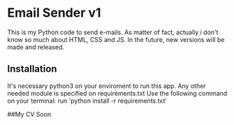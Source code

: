 # Email Sender v1
This is my Python code to send e-mails. As matter of fact, actually i don't know so much about HTML, CSS and JS. In the future, new versions will be made and released.

## Installation
It's necessary python3 on your enviroment to run this app. Any other needed module is specified on requirements.txt
Use the following command on your terminal:
run 'python install -r requirements.txt'

##My CV
Soon
